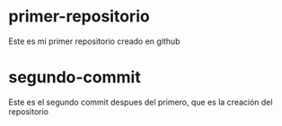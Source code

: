 # primer-repositorio
Este es mi primer repositorio creado en github

# segundo-commit
Este es el segundo commit despues del primero, que es la creación del repositorio

